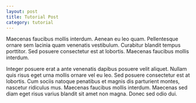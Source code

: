 ```yaml
---
layout: post
title: Tutorial Post
category: tutorial
---
```

Maecenas faucibus mollis interdum. Aenean eu leo quam. Pellentesque ornare sem lacinia quam venenatis vestibulum. Curabitur blandit tempus porttitor. Sed posuere consectetur est at lobortis. Maecenas faucibus mollis interdum.

Integer posuere erat a ante venenatis dapibus posuere velit aliquet. Nullam quis risus eget urna mollis ornare vel eu leo. Sed posuere consectetur est at lobortis. Cum sociis natoque penatibus et magnis dis parturient montes, nascetur ridiculus mus. Maecenas faucibus mollis interdum. Maecenas sed diam eget risus varius blandit sit amet non magna. Donec sed odio dui.